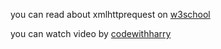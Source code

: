 you can read about xmlhttprequest on [w3school](https://www.w3schools.com/xml/xml_http.asp)


you can watch video by [codewithharry](https://www.youtube.com/watch?v=FJZEVmF3eDg)
